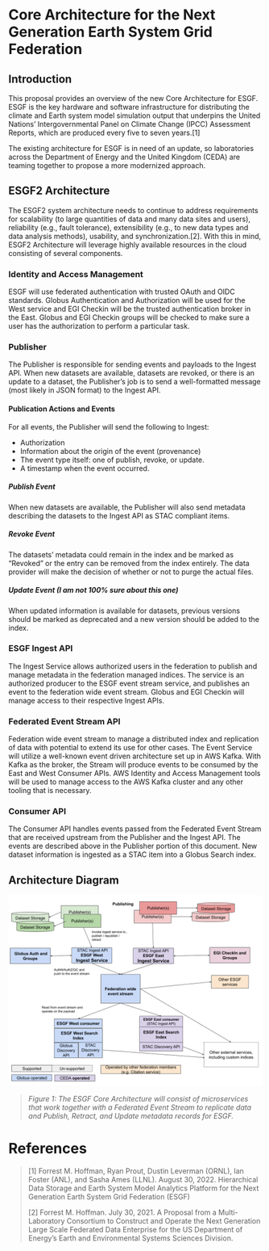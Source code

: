 # Core Architecture for the Next Generation Earth System Grid Federation

## Introduction
This proposal provides an overview of the new Core Architecture for ESGF. ESGF is the key hardware and software infrastructure for distributing the climate and Earth system model simulation output that underpins the United Nations’ Intergovernmental Panel on Climate Change (IPCC) Assessment Reports, which are produced every five to seven years.[1]

The existing architecture for ESGF is in need of an update, so laboratories across the Department of Energy and the United Kingdom (CEDA) are teaming together to propose a more modernized approach.

## ESGF2 Architecture
The ESGF2 system architecture needs to continue to address requirements for scalability (to large quantities of data and many data sites and users), reliability (e.g., fault tolerance), extensibility (e.g., to new data types and data analysis methods), usability, and synchronization.[2]. With this in mind, ESGF2 Architecture will leverage highly available resources in the cloud consisting of several components.

### Identity and Access Management
ESGF will use federated authentication with trusted OAuth and OIDC standards. Globus Authentication and Authorization will be used for the West service and EGI Checkin will be the trusted authentication broker in the East. Globus and EGI Checkin groups will be checked to make sure a user has the authorization to perform a particular task.

### Publisher
The Publisher is responsible for sending events and payloads to the Ingest API. When new datasets are available, datasets are revoked, or there is an update to a dataset, the Publisher’s job is to send a well-formatted message (most likely in JSON format) to the Ingest API.

#### Publication Actions and Events
For all events, the Publisher will send the following to Ingest:
- Authorization
- Information about the origin of the event (provenance)
- The event type itself: one of publish, revoke, or update.
- A timestamp when the event occurred.

##### Publish Event
When new datasets are available, the Publisher will also send metadata describing the datasets to the Ingest API as STAC compliant items.

##### Revoke Event
The datasets’ metadata could remain in the index and be marked as “Revoked” or the entry can be removed from the index entirely. The data provider will make the decision of whether or not to purge the actual files.

##### Update Event (I am not 100% sure about this one)
When updated information is available for datasets, previous versions should be marked as deprecated and a new version should be added to the index.

### ESGF Ingest API
The Ingest Service allows authorized users in the federation to publish and manage metadata in the federation managed indices. The service is an authorized producer to the ESGF event stream service, and publishes an event to the federation wide event stream. Globus and EGI Checkin will manage access to their respective Ingest APIs.

### Federated Event Stream API
Federation wide event stream to manage a distributed index and replication of data with potential to extend its use for other cases. The Event Service will utilize a well-known event driven architecture set up in AWS Kafka. With Kafka as the broker, the Stream will produce events to be consumed by the East and West Consumer APIs. AWS Identity and Access Management tools will be used to manage access to the AWS Kafka cluster and any other tooling that is necessary.

### Consumer API
The Consumer API handles events passed from the Federated Event Stream that are received upstream from the Publisher and the Ingest API. The events are described above in the Publisher portion of this document. New dataset information is ingested as a STAC item into a Globus Search index.

## Architecture Diagram
![An Architecture Diagram of the ESGF core which will consist of microservices that work together with a Federated Event Stream to replicate data and Publish, Retract, and Update metadata records for ESGF.](./diagrams/architecture_design.png "Architecture Diagram")
>*Figure 1: The ESGF Core Architecture will consist of microservices that work together with a Federated Event Stream to replicate data and Publish, Retract, and Update metadata records for ESGF.*

# References
> [1] Forrest M. Hoffman, Ryan Prout, Dustin Leverman (ORNL), Ian Foster (ANL), and Sasha Ames (LLNL). August 30, 2022. Hierarchical Data Storage and Earth System Model Analytics Platform for the Next Generation Earth System Grid Federation (ESGF)
>
> [2] Forrest M. Hoffman. July 30, 2021. A Proposal from a Multi-Laboratory Consortium to Construct and Operate the Next Generation Large Scale Federated Data Enterprise for the US Department of Energy’s Earth and Environmental Systems Sciences Division.
